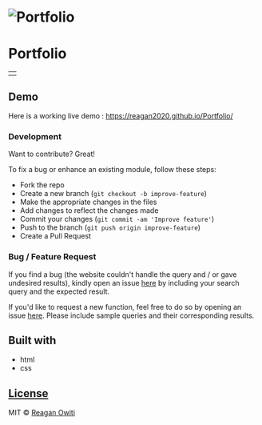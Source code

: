 # ![Portfolio](https://github.com/REAGAN2020/Portfolio)
# Portfolio
<table>
<tr>
<td>
  
</td>
</tr>
</table>


## Demo
Here is a working live demo :  https://reagan2020.github.io/Portfolio/

### Development
Want to contribute? Great!

To fix a bug or enhance an existing module, follow these steps:

- Fork the repo
- Create a new branch (`git checkout -b improve-feature`)
- Make the appropriate changes in the files
- Add changes to reflect the changes made
- Commit your changes (`git commit -am 'Improve feature'`)
- Push to the branch (`git push origin improve-feature`)
- Create a Pull Request 

### Bug / Feature Request

If you find a bug (the website couldn't handle the query and / or gave undesired results), kindly open an issue [here](https://github.com/REAGAN2020/Portfolio) by including your search query and the expected result.

If you'd like to request a new function, feel free to do so by opening an issue [here](https://github.com/REAGAN2020/Portfolio). Please include sample queries and their corresponding results.

## Built with 

- html
- css

## [License](https://github.com/REAGAN2020/portfolio/blob/master/LICENSE.md)

MIT © [Reagan Owiti](https://github.com/REAGAN2020)

